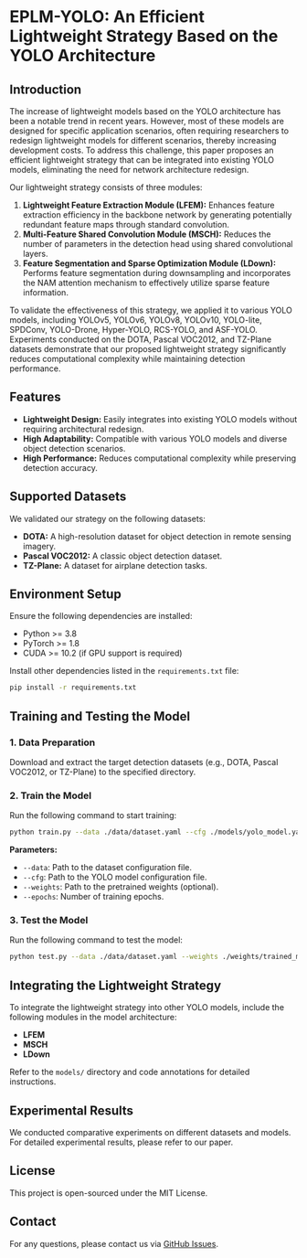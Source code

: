 
# EPLM-YOLO: An Efficient Lightweight Strategy Based on the YOLO Architecture

## Introduction

The increase of lightweight models based on the YOLO architecture has been a
notable trend in recent years. However, most of these models are designed for
specific application scenarios, often requiring researchers to redesign lightweight
models for different scenarios, thereby increasing development costs. To address
this challenge, this paper proposes an efficient lightweight strategy that can
be integrated into existing YOLO models, eliminating the need for network
architecture redesign.

Our lightweight strategy consists of three modules:
1. **Lightweight Feature Extraction Module (LFEM):** Enhances feature extraction efficiency in the backbone network by generating potentially redundant feature maps through standard convolution.
2. **Multi-Feature Shared Convolution Module (MSCH):** Reduces the number of parameters in the detection head using shared convolutional layers.
3. **Feature Segmentation and Sparse Optimization Module (LDown):** Performs feature segmentation during downsampling and incorporates the NAM attention mechanism to effectively utilize sparse feature information.

To validate the effectiveness of this strategy, we applied it to various YOLO models, including YOLOv5, YOLOv6, YOLOv8, YOLOv10, YOLO-lite, SPDConv, YOLO-Drone, Hyper-YOLO, RCS-YOLO, and ASF-YOLO. Experiments conducted on the DOTA, Pascal VOC2012, and TZ-Plane datasets demonstrate that our proposed lightweight strategy significantly reduces computational complexity while maintaining detection performance.

## Features

- **Lightweight Design:** Easily integrates into existing YOLO models without requiring architectural redesign.
- **High Adaptability:** Compatible with various YOLO models and diverse object detection scenarios.
- **High Performance:** Reduces computational complexity while preserving detection accuracy.

## Supported Datasets

We validated our strategy on the following datasets:
- **DOTA:** A high-resolution dataset for object detection in remote sensing imagery.
- **Pascal VOC2012:** A classic object detection dataset.
- **TZ-Plane:** A dataset for airplane detection tasks.

## Environment Setup

Ensure the following dependencies are installed:

- Python >= 3.8
- PyTorch >= 1.8
- CUDA >= 10.2 (if GPU support is required)

Install other dependencies listed in the `requirements.txt` file:

```bash
pip install -r requirements.txt
```

## Training and Testing the Model

### 1. Data Preparation

Download and extract the target detection datasets (e.g., DOTA, Pascal VOC2012, or TZ-Plane) to the specified directory.

### 2. Train the Model

Run the following command to start training:

```bash
python train.py --data ./data/dataset.yaml --cfg ./models/yolo_model.yaml --weights ./weights/pretrained.pt --epochs 100
```

**Parameters:**
- `--data`: Path to the dataset configuration file.
- `--cfg`: Path to the YOLO model configuration file.
- `--weights`: Path to the pretrained weights (optional).
- `--epochs`: Number of training epochs.

### 3. Test the Model

Run the following command to test the model:

```bash
python test.py --data ./data/dataset.yaml --weights ./weights/trained_model.pt
```

## Integrating the Lightweight Strategy

To integrate the lightweight strategy into other YOLO models, include the following modules in the model architecture:

- **LFEM**
- **MSCH**
- **LDown**

Refer to the `models/` directory and code annotations for detailed instructions.

## Experimental Results

We conducted comparative experiments on different datasets and models. For detailed experimental results, please refer to our paper.

## License

This project is open-sourced under the MIT License.

## Contact

For any questions, please contact us via [GitHub Issues](https://github.com/lixiaobai-star/EPLM-YOLO/issues).


